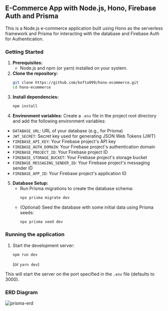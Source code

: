 ## E-Commerce App with Node.js, Hono, Firebase Auth and Prisma

This is a Node.js e-commerce application built using Hono as the serverless framework and Prisma for interacting with the database and Firebase Auth for Authentication.

### Getting Started

1. **Prerequisites:**
    * Node.js and npm (or yarn) installed on your system.
2. **Clone the repository:**
    ```bash
    git clone https://github.com/kofta999/hono-ecommerce.git
    cd hono-ecommerce
    ```
3. **Install dependencies:**
    ```bash
    npm install
    ```
4. **Environment variables:**
Create a `.env` file in the project root directory and add the following environment variables:

  * `DATABASE_URL`: URL of your database (e.g., for Prisma)
  * `JWT_SECRET`: Secret key used for generating JSON Web Tokens (JWT)
  * `FIREBASE_API_KEY`: Your Firebase project's API key
  * `FIREBASE_AUTH_DOMAIN`: Your Firebase project's authentication domain
  * `FIREBASE_PROJECT_ID`: Your Firebase project ID
  * `FIREBASE_STORAGE_BUCKET`: Your Firebase project's storage bucket
  * `FIREBASE_MESSAGING_SENDER_ID`: Your Firebase project's messaging sender ID
  * `FIREBASE_APP_ID`: Your Firebase project's application ID
    
5. **Database Setup:**
    * Run Prisma migrations to create the database schema:
        ```bash
        npx prisma migrate dev
        ```
    * (Optional) Seed the database with some initial data using Prisma seeds:
        ```bash
        npx prisma seed dev
        ```

### Running the application

1. Start the development server:
    ```bash
    npm run dev
    ```
    (or `yarn dev`)

This will start the server on the port specified in the `.env` file (defaults to 3000).

### ERD Diagram

![prisma-erd](https://github.com/kofta999/hono-ecommerce/assets/99273340/51b3c441-ed33-4da8-93c6-22f519fbeadb)
